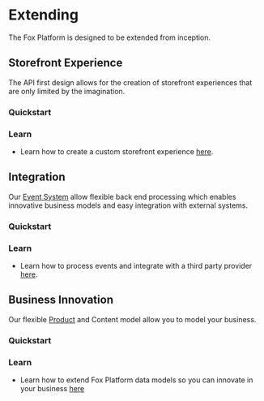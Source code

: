 # Extending

The Fox Platform is designed to be extended from inception. 

## Storefront Experience
The API first design allows for the creation of storefront experiences that are only limited by the imagination. 

### Quickstart

### Learn

- Learn how to create a custom storefront experience [here](experience.md).

## Integration 
Our [Event System](../events/index.md) allow flexible back end processing which enables innovative business models and easy integration with external systems.

### Quickstart

### Learn

- Learn how to process events and integrate with a third party provider [here](integrate.md).

## Business Innovation

Our flexible [Product](../products/index.md) and Content model allow you to model your business.

### Quickstart

### Learn

- Learn how to extend Fox Platform data models so you can innovate in your business [here](innovate.md)



